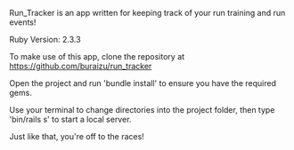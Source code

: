 Run_Tracker is an app written for keeping track of your run training and run events!

Ruby Version: 2.3.3

To make use of this app, clone the repository at https://github.com/buraizu/run_tracker

Open the project and run 'bundle install' to ensure you have the required gems.

Use your terminal to change directories into the project folder, then type 'bin/rails s' to start a local server.

Just like that, you're off to the races!
